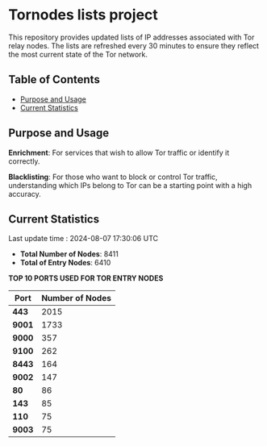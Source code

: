# Tornodes lists project

This repository provides updated lists of IP addresses associated with Tor relay nodes. The lists are refreshed every 30 minutes to ensure they reflect the most current state of the Tor network.

## Table of Contents

- [Purpose and Usage](#purpose-and-usage)
- [Current Statistics](#current-statistics)


## Purpose and Usage

**Enrichment**: For services that wish to allow Tor traffic or identify it correctly.

**Blacklisting**: For those who want to block or control Tor traffic, understanding which IPs belong to Tor can be a starting point with a high accuracy.

## Current Statistics

Last update time : 2024-08-07 17:30:06 UTC

- **Total Number of Nodes**: 8411
- **Total of Entry Nodes**: 6410

**TOP 10 PORTS USED FOR TOR ENTRY NODES**

| **Port** | **Number of Nodes** |
|------|-----------------|
| **443**   | 2015  |
| **9001**   | 1733  |
| **9000**   | 357  |
| **9100**   | 262  |
| **8443**   | 164  |
| **9002**   | 147  |
| **80**   | 86  |
| **143**   | 85  |
| **110**   | 75  |
| **9003**   | 75  |

